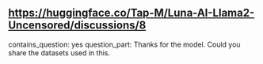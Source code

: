 ## https://huggingface.co/Tap-M/Luna-AI-Llama2-Uncensored/discussions/8

contains_question: yes
question_part: Thanks for the model. Could you share the datasets used in this.